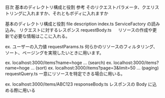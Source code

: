 目次
基本のディレクトリ構成と役割
参考
そのリクエストパラメータ、クエリストリングに入れますか、それともボディに入れますか








基本のディレクトリ構成と役割
file	description
index.ts	ServiceFactory の読み込み。
リクエストに対するレスポンス
requestBody.ts	　 リソースの作成や更新で必要な情報はここに入れる。

ex. ユーザーの入力値
requestParams.ts	何らかのリソースのフィルタリング、ソート、ページングを実現したいときに用います。

ex. localhost:3000/items?name=hoge ... (search)
ex. localhost:3000/items?name=hoge ... (sort)
ex. localhost:3000/items?page=3&limit=50 ... (paging)
requestQuery.ts	一意にリソースを特定できる場合に用いる。

ex. localhost:3000/items/ABC123
responseBody.ts	レスポンスの Body に込める際に用いる